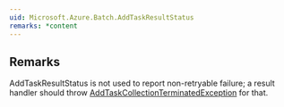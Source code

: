 ```yaml
---  
uid: Microsoft.Azure.Batch.AddTaskResultStatus  
remarks: *content  
---  
```

  
## Remarks  
 AddTaskResultStatus is not used to report non-retryable failure; a result handler should throw             [AddTaskCollectionTerminatedException](assetId:///T:Microsoft.Azure.Batch.AddTaskCollectionTerminatedException?qualifyHint=False&autoUpgrade=True) for that.